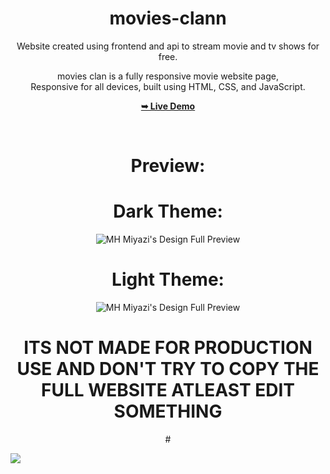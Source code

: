 
<div align="center">

# movies-clann
Website created using frontend and api to stream movie and tv shows for free.

<div align="center">

movies clan is a fully responsive movie website page, <br />Responsive for all devices, built using HTML, CSS, and JavaScript.

<a href="https://kazuyakun07.github.io/movies-clann/"><strong>➥ Live Demo</strong></a>

</div>

<br />

# Preview:
# Dark Theme:
<img src="https://telegra.ph/file/380d6e31b7b59ccbc93a7.jpg" alt="MH Miyazi's Design Full Preview">
<h1>Light Theme:</h1>
<img src="https://telegra.ph/file/2af3df3f9a2f31ea61631.jpg" alt="MH Miyazi's Design Full Preview">

# ITS NOT MADE FOR PRODUCTION USE AND DON'T TRY TO COPY THE FULL WEBSITE ATLEAST EDIT SOMETHING

<div align="center">
# <p align="left"><a href="https://kazuyakun07.github.io/movies-clann/"><img src="https://github-readme-stats.vercel.app/api/pin?username=kazuyakun07&show_icons=true&theme=dark&hide_border=true&repo=movies-clann"></a></p>

